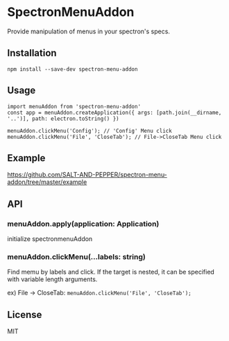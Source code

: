 # SpectronMenuAddon

Provide manipulation of menus in your spectron's specs.

## Installation

```
npm install --save-dev spectron-menu-addon
```

## Usage

```
import menuAddon from 'spectron-menu-addon'
const app = menuAddon.createApplication({ args: [path.join(__dirname, '..')], path: electron.toString() })

menuAddon.clickMenu('Config'); // 'Config' Menu click
menuAddon.clickMenu('File', 'CloseTab'); // File->CloseTab Menu click
```

## Example

https://github.com/SALT-AND-PEPPER/spectron-menu-addon/tree/master/example

## API

### menuAddon.apply(application: Application)

initialize spectronmenuAddon

### menuAddon.clickMenu(...labels: string)

Find memu by labels and click.
If the target is nested, it can be specified with variable length arguments.

ex) File -> CloseTab: `menuAddon.clickMenu('File', 'CloseTab');`

## License

MIT
